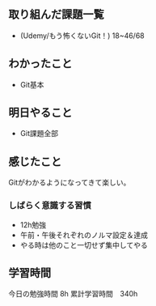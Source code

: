 ## 取り組んだ課題一覧
- (Udemy/もう怖くないGit！) 18~46/68

## わかったこと
- Git基本
  
## 明日やること
- Git課題全部 

## 感じたこと
Gitがわかるようになってきて楽しい。

### しばらく意識する習慣

- 12h勉強
- 午前・午後それぞれのノルマ設定＆達成
- やる時は他のこと一切せず集中してやる


## 学習時間
今日の勉強時間 8h
累計学習時間　340h
